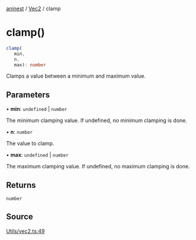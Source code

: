 [aninest](../../index.md) / [Vec2](../index.md) / clamp

# clamp()

```ts
clamp(
   min, 
   n, 
   max): number
```

Clamps a value between a minimum and maximum value.

## Parameters

• **min**: `undefined` \| `number`

The minimum clamping value. If undefined, no minimum clamping is done.

• **n**: `number`

The value to clamp.

• **max**: `undefined` \| `number`

The maximum clamping value. If undefined, no maximum clamping is done.

## Returns

`number`

## Source

[Utils/vec2.ts:49](https://github.com/zphrs/aninest/blob/729a7d6/src/Utils/vec2.ts#L49)
